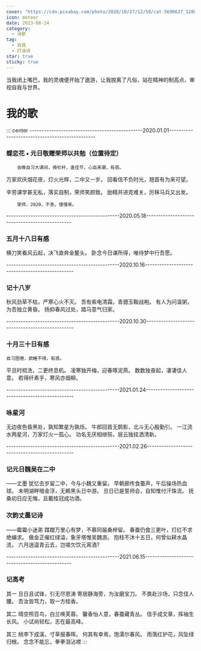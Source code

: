 ```yaml
---
cover: "https://cdn.pixabay.com/photo/2020/10/27/12/50/cat-5690627_1280.png"
icon: meteor
date: 2023-08-24
category:
  - 诗歌
tag:
  - 自我
  - 打油诗
star: true
sticky: true
---
```


当我闭上嘴巴，我的灵魂便开始了遨游，让我脱离了凡俗，站在精神的制高点，审视自我与世界。

<!-- more -->

# 我的歌

::: center
-----------------------------------------------2020.01.01-----------------------------------------------

### 蝶恋花 • 元日敬赠荣师以共勉（位置待定）

        会晚自习大课间，倚栏杆，逢佳节，心血来潮，有感。

万家欢庆烟花夜，灯火光辉，二中又一岁。
回看信不负时光，翘首有为来可望。

辛劳课学甚无私，落实自制，荣师笑颜致。
励精并进克难关，厉秣马兵又出发。

        荣师，2020，不急，慢慢来。

-----------------------------------------------2020.05.18-----------------------------------------------

### 五月十八日有感

横刀笑看风云起，决飞直奔金鳌头。
卧念今日课所得，唯待梦中行吾愿。

-----------------------------------------------2020.10.16------------------------------------------------

### 记十八岁

秋风劲草不枯，严寒心火不灭。
吾有紫电清霜，青骢玉鞍战袍。
有人为问温粥，为吾独立黄昏。
扬抑春风过处，踏马意气归家。

-----------------------------------------------2020.10.30------------------------------------------------

### 十月三十日有感

    自习困倦，欲睡不得，有感。

平旦时梳洗，二更终息机。
凌寒独开梅，迎春啄泥燕。
数数独奋起，凄凄佳人意。
若得纤素手，寒风亦烟柳。

-----------------------------------------------2021.01.24------------------------------------------------

### 咏星河

无边夜色昏黑处，孰知繁星为孰烁。
牛郎回首无鹊影，北斗无心殷勤引。
一江流水两星河，万家灯火一孤心。
功名无厌相继殒，层云独挂洒清新。

-----------------------------------------------2021.02.26-----------------------------------------------

### 记元日魏吴在二中

——丈墨
犹忆去岁留二中，今与小魏又重留。
早朝廊传食蚕声，午后操场热血球。
未明湖畔暗金浮，无赖黑头日中游。
旦日已是誓师会，自知惟付汗珠流。
抚桑初日应无悔，且戴桂冠成功酒。

### 次韵丈墨记诗

——霉霉小迷弟
蹀躞万里心有梦，不慕同届桑梓留。
春蚕仍食三更叶，灯红不求绝编求。
傲金正催红绿溢，象牙塔惟吴魏游。
抱柱不沐十五日，何曾似耕水晶流。
六月逍遥青云去，岂嗟欠饮元宵酒?

-----------------------------------------------2021.06.15-----------------------------------------------

### 记高考

其一
旦日且试锋，引无尽思涛
寄居静海旁，为汝磨宝刀。
不畏赴沙场，只念佳人腰。
吾汝皆笃力，取一方桂香。

其二
晴空照百鸟，白兰唤芙蓉。
馨香怡人意，春蚕藏青丛。
信手成文章，挥袖生长风。
小试尚轻松，志在最高峰。

其三
桃李下成溪，寸草报春晖。
何其有幸焉，饱濡尔春风。
雨落红护花，风坠绿归根。
念念不能忘，拳拳泪沾襟
:::
